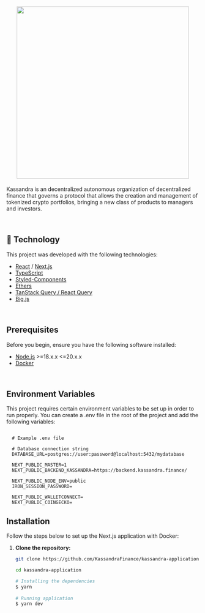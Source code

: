 <h1 align="center">
  <img width='450px'src="https://www.kassandra.finance/_next/static/media/kassandra-header.613d13f9.svg" align="center"/>
</h1>

Kassandra is an decentralized autonomous organization of decentralized finance that governs a protocol that allows the creation and management of tokenized crypto portfolios, bringing a new class of products to managers and investors.

<br />

## 🚀 Technology

This project was developed with the following technologies:
- [React](https://reactjs.org) / [Next.js](https://nextjs.org/)
- [TypeScript](https://www.typescriptlang.org/)
- [Styled-Components](https://styled-components.com/)
- [Ethers](https://docs.ethers.org/v6/)
- [TanStack Query / React Query](https://tanstack.com/query/latest/docs/framework/react/overview)
- [Big.js](https://mikemcl.github.io/big.js/)

<br />

## Prerequisites  
Before you begin, ensure you have the following software installed:  

- [Node.js](https://nodejs.org/en/docs/) >=18.x.x <=20.x.x 
- [Docker](https://docs.docker.com/)

<br />

## Environment Variables
  This project requires certain environment variables to be set up in order to run properly. You can create a .env file in the root of the project and add the following variables:
  
  ```.env
  
    # Example .env file

    # Database connection string
    DATABASE_URL=postgres://user:password@localhost:5432/mydatabase

    NEXT_PUBLIC_MASTER=1
    NEXT_PUBLIC_BACKEND_KASSANDRA=https://backend.kassandra.finance/

    NEXT_PUBLIC_NODE_ENV=public
    IRON_SESSION_PASSWORD=

    NEXT_PUBLIC_WALLETCONNECT=
    NEXT_PUBLIC_COINGECKO=
  ```

## Installation  

Follow the steps below to set up the Next.js application with Docker:  

1. **Clone the repository:**  

   ```bash  
   git clone https://github.com/KassandraFinance/kassandra-application.git
   
   cd kassandra-application

   # Installing the dependencies
   $ yarn
    
   # Running application
   $ yarn dev

